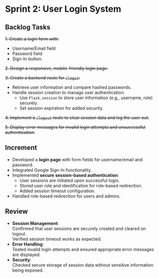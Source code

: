 # **Sprint 2: User Login System**

## **Backlog Tasks**

~~1. Create a login form with:~~

- Username/Email field
- Password field
- Sign-In button.

~~2. Design a responsive, mobile-friendly login page.~~

~~3. Create a backend route for `/login`:~~

- Retrieve user information and compare hashed passwords.
- Handle session creation to manage user authentication:
  - Use `Flask.session` to store user information (e.g., username, role) securely.
  - Set session expiration for added security.

~~4. Implement a `/logout` route to clear session data and log the user out.~~

~~5. Display error messages for invalid login attempts and unsuccessful authentication.~~

## **Increment**

- Developed a **login page** with form fields for username/email and password.
- Integrated Google Sign-In functionality.
- Implemented **secure session-based authentication**:
  - User sessions are initiated upon successful login.
  - Stored user role and identification for role-based redirection.
  - Added session timeout configuration.
- Handled role-based redirection for users and admins.

## **Review**

- **Session Management**:  
  Confirmed that user sessions are securely created and cleared on logout.  
  Verified session timeout works as expected.
- **Error Handling**:  
  Tested invalid login attempts and ensured appropriate error messages are displayed.
- **Security**:  
  Checked secure storage of session data without sensitive information being exposed.
